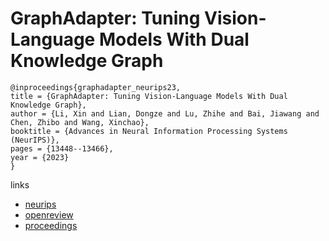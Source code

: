 # GraphAdapter: Tuning Vision-Language Models With Dual Knowledge Graph

```
@inproceedings{graphadapter_neurips23,
title = {GraphAdapter: Tuning Vision-Language Models With Dual Knowledge Graph},
author = {Li, Xin and Lian, Dongze and Lu, Zhihe and Bai, Jiawang and Chen, Zhibo and Wang, Xinchao},
booktitle = {Advances in Neural Information Processing Systems (NeurIPS)},
pages = {13448--13466},
year = {2023}
}
```

links
- [neurips](https://nips.cc/Conferences/2023/Schedule?showEvent=71275)
- [openreview](https://openreview.net/forum?id=YmEDnMynuO)
- [proceedings](https://papers.nips.cc//paper_files/paper/2023/hash/2b25c39788e5cf11d3541de433ebf4c0-Abstract-Conference.html)

